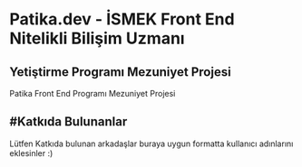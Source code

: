 # Patika.dev - İSMEK Front End Nitelikli Bilişim Uzmanı 
Yetiştirme Programı Mezuniyet Projesi
---
Patika Front End Programı Mezuniyet Projesi



#Katkıda Bulunanlar
---
Lütfen Katkıda bulunan arkadaşlar buraya uygun formatta kullanıcı adınlarını eklesinler :)

